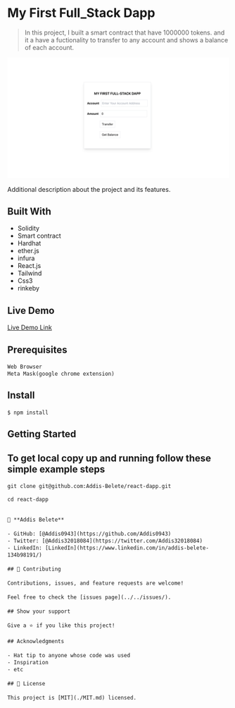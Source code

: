 # My First Full_Stack Dapp

> In this project, I built a smart contract that have 1000000 tokens. and it a have a fuctionality to transfer to any account and shows a balance of each account.

![screenshot](./assets/dapp.png)

Additional description about the project and its features.

## Built With

- Solidity
- Smart contract
- Hardhat
- ether.js
- infura
- React.js
- Tailwind
- Css3
- rinkeby

## Live Demo

[Live Demo Link](https://mystifying-knuth-91d732.netlify.app)

## Prerequisites

```
Web Browser
Meta Mask(google chrome extension)
```

## Install

```
$ npm install

```

## Getting Started

## To get local copy up and running follow these simple example steps

```
git clone git@github.com:Addis-Belete/react-dapp.git
```

```
cd react-dapp
```

```

👤 **Addis Belete**

- GitHub: [@Addis0943](https://github.com/Addis0943)
- Twitter: [@Addis32018084](https://twitter.com/Addis32018084)
- LinkedIn: [LinkedIn](https://www.linkedin.com/in/addis-belete-134b98191/)

## 🤝 Contributing

Contributions, issues, and feature requests are welcome!

Feel free to check the [issues page](../../issues/).

## Show your support

Give a ⭐️ if you like this project!

## Acknowledgments

- Hat tip to anyone whose code was used
- Inspiration
- etc

## 📝 License

This project is [MIT](./MIT.md) licensed.
```
